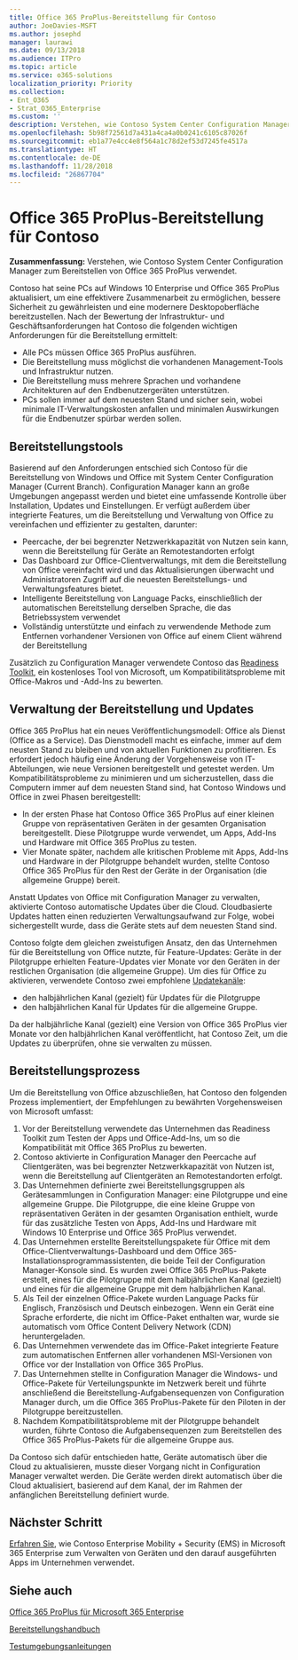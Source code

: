 ```yaml
---
title: Office 365 ProPlus-Bereitstellung für Contoso
author: JoeDavies-MSFT
ms.author: josephd
manager: laurawi
ms.date: 09/13/2018
ms.audience: ITPro
ms.topic: article
ms.service: o365-solutions
localization_priority: Priority
ms.collection:
- Ent_O365
- Strat_O365_Enterprise
ms.custom: ''
description: Verstehen, wie Contoso System Center Configuration Manager zum Bereitstellen von Office 365 ProPlus verwendet.
ms.openlocfilehash: 5b98f72561d7a431a4ca4a0b0241c6105c87026f
ms.sourcegitcommit: eb1a77e4cc4e8f564a1c78d2ef53d7245fe4517a
ms.translationtype: HT
ms.contentlocale: de-DE
ms.lasthandoff: 11/28/2018
ms.locfileid: "26867704"
---
```

# <a name="office-365-proplus-deployment-for-contoso"></a>Office 365 ProPlus-Bereitstellung für Contoso

**Zusammenfassung:** Verstehen, wie Contoso System Center Configuration Manager zum Bereitstellen von Office 365 ProPlus verwendet.

Contoso hat seine PCs auf Windows 10 Enterprise und Office 365 ProPlus aktualisiert, um eine effektivere Zusammenarbeit zu ermöglichen, bessere Sicherheit zu gewährleisten und eine modernere Desktopoberfläche bereitzustellen. Nach der Bewertung der Infrastruktur- und Geschäftsanforderungen hat Contoso die folgenden wichtigen Anforderungen für die Bereitstellung ermittelt:

- Alle PCs müssen Office 365 ProPlus ausführen.
- Die Bereitstellung muss möglichst die vorhandenen Management-Tools und Infrastruktur nutzen.
- Die Bereitstellung muss mehrere Sprachen und vorhandene Architekturen auf den Endbenutzergeräten unterstützen.
- PCs sollen immer auf dem neuesten Stand und sicher sein, wobei minimale IT-Verwaltungskosten anfallen und minimalen Auswirkungen für die Endbenutzer spürbar werden sollen.

## <a name="deployment-tools"></a>Bereitstellungstools

Basierend auf den Anforderungen entschied sich Contoso für die Bereitstellung von Windows und Office mit System Center Configuration Manager (Current Branch). Configuration Manager kann an große Umgebungen angepasst werden und bietet eine umfassende Kontrolle über Installation, Updates und Einstellungen. Er verfügt außerdem über integrierte Features, um die Bereitstellung und Verwaltung von Office zu vereinfachen und effizienter zu gestalten, darunter:

- Peercache, der bei begrenzter Netzwerkkapazität von Nutzen sein kann, wenn die Bereitstellung für Geräte an Remotestandorten erfolgt
- Das Dashboard zur Office-Clientverwaltungs, mit dem die Bereitstellung von Office vereinfacht wird und das Aktualisierungen überwacht und Administratoren Zugriff auf die neuesten Bereitstellungs- und Verwaltungsfeatures bietet.
- Intelligente Bereitstellung von Language Packs, einschließlich der automatischen Bereitstellung derselben Sprache, die das Betriebssystem verwendet
- Vollständig unterstützte und einfach zu verwendende Methode zum Entfernen vorhandener Versionen von Office auf einem Client während der Bereitstellung

Zusätzlich zu Configuration Manager verwendete Contoso das [Readiness Toolkit](https://docs.microsoft.com/deployoffice/use-the-readiness-toolkit-to-assess-application-compatibility-for-office-365-pro), ein kostenloses Tool von Microsoft, um Kompatibilitätsprobleme mit Office-Makros und -Add-Ins zu bewerten.

## <a name="managing-the-deployment-and-updates"></a>Verwaltung der Bereitstellung und Updates

Office 365 ProPlus hat ein neues Veröffentlichungsmodell: Office als Dienst (Office as a Service). Das Dienstmodell macht es einfache, immer auf dem neusten Stand zu bleiben und von aktuellen Funktionen zu profitieren. Es erfordert jedoch häufig eine Änderung der Vorgehensweise von IT-Abteilungen, wie neue Versionen bereitgestellt und getestet werden. Um Kompatibilitätsprobleme zu minimieren und um sicherzustellen, dass die Computern immer auf dem neuesten Stand sind, hat Contoso Windows und Office in zwei Phasen bereitgestellt: 

- In der ersten Phase hat Contoso Office 365 ProPlus auf einer kleinen Gruppe von repräsentativen Geräten in der gesamten Organisation bereitgestellt. Diese Pilotgruppe wurde verwendet, um Apps, Add-Ins und Hardware mit Office 365 ProPlus zu testen.
- Vier Monate später, nachdem alle kritischen Probleme mit Apps, Add-Ins und Hardware in der Pilotgruppe behandelt wurden, stellte Contoso Office 365 ProPlus für den Rest der Geräte in der Organisation (die allgemeine Gruppe) bereit. 

Anstatt Updates von Office mit Configuration Manager zu verwalten, aktivierte Contoso automatische Updates über die Cloud. Cloudbasierte Updates hatten einen reduzierten Verwaltungsaufwand zur Folge, wobei sichergestellt wurde, dass die Geräte stets auf dem neuesten Stand sind. 

Contoso folgte dem gleichen zweistufigen Ansatz, den das Unternehmen für die Bereitstellung von Office nutzte, für Feature-Updates: Geräte in der Pilotgruppe erhielten Feature-Updates vier Monate vor den Geräten in der restlichen Organisation (die allgemeine Gruppe). Um dies für Office zu aktivieren, verwendete Contoso zwei empfohlene [Updatekanäle](https://docs.microsoft.com/DeployOffice/overview-of-update-channels-for-office-365-proplus): 

- den halbjährlichen Kanal (gezielt) für Updates für die Pilotgruppe 
- den halbjährlichen Kanal für Updates für die allgemeine Gruppe. 

Da der halbjährliche Kanal (gezielt) eine Version von Office 365 ProPlus vier Monate vor den halbjährlichen Kanal veröffentlicht, hat Contoso Zeit, um die Updates zu überprüfen, ohne sie verwalten zu müssen. 

## <a name="deployment-process"></a>Bereitstellungsprozess

Um die Bereitstellung von Office abzuschließen, hat Contoso den folgenden Prozess implementiert, der Empfehlungen zu bewährten Vorgehensweisen von Microsoft umfasst:

1. Vor der Bereitstellung verwendete das Unternehmen das Readiness Toolkit zum Testen der Apps und Office-Add-Ins, um so die Kompatibilität mit Office 365 ProPlus zu bewerten.
2. Contoso aktivierte in Configuration Manager den Peercache auf Clientgeräten, was bei begrenzter Netzwerkkapazität von Nutzen ist, wenn die Bereitstellung auf Clientgeräten an Remotestandorten erfolgt. 
3. Das Unternehmen definierte zwei Bereitstellungsgruppen als Gerätesammlungen in Configuration Manager: eine Pilotgruppe und eine allgemeine Gruppe. Die Pilotgruppe, die eine kleine Gruppe von repräsentativen Geräten in der gesamten Organisation enthielt, wurde für das zusätzliche Testen von Apps, Add-Ins und Hardware mit Windows 10 Enterprise und Office 365 ProPlus verwendet. 
4. Das Unternehmen erstellte Bereitstellungspakete für Office mit dem Office-Clientverwaltungs-Dashboard und dem Office 365-Installationsprogrammassistenten, die beide Teil der Configuration Manager-Konsole sind. Es wurden zwei Office 365 ProPlus-Pakete erstellt, eines für die Pilotgruppe mit dem halbjährlichen Kanal (gezielt) und eines für die allgemeine Gruppe mit dem halbjährlichen Kanal. 
5. Als Teil der einzelnen Office-Pakete wurden Language Packs für Englisch, Französisch und Deutsch einbezogen. Wenn ein Gerät eine Sprache erforderte, die nicht im Office-Paket enthalten war, wurde sie automatisch vom Office Content Delivery Network (CDN) heruntergeladen.
6. Das Unternehmen verwendete das im Office-Paket integrierte Feature zum automatischen Entfernen aller vorhandenen MSI-Versionen von Office vor der Installation von Office 365 ProPlus.
7. Das Unternehmen stellte in Configuration Manager die Windows- und Office-Pakete für Verteilungspunkte im Netzwerk bereit und führte anschließend die Bereitstellung-Aufgabensequenzen von Configuration Manager durch, um die Office 365 ProPlus-Pakete für den Piloten in der Pilotgruppe bereitzustellen.
8. Nachdem Kompatibilitätsprobleme mit der Pilotgruppe behandelt wurden, führte Contoso die Aufgabensequenzen zum Bereitstellen des Office 365 ProPlus-Pakets für die allgemeine Gruppe aus.

Da Contoso sich dafür entschieden hatte, Geräte automatisch über die Cloud zu aktualisieren, musste dieser Vorgang nicht in Configuration Manager verwaltet werden. Die Geräte werden direkt automatisch über die Cloud aktualisiert, basierend auf dem Kanal, der im Rahmen der anfänglichen Bereitstellung definiert wurde. 

## <a name="next-step"></a>Nächster Schritt

[Erfahren Sie](contoso-mdm.md), wie Contoso Enterprise Mobility + Security (EMS) in Microsoft 365 Enterprise zum Verwalten von Geräten und den darauf ausgeführten Apps im Unternehmen verwendet.

## <a name="see-also"></a>Siehe auch

[Office 365 ProPlus für Microsoft 365 Enterprise](office365proplus-infrastructure.md)

[Bereitstellungshandbuch](deploy-microsoft-365-enterprise.md)

[Testumgebungsanleitungen](m365-enterprise-test-lab-guides.md)

